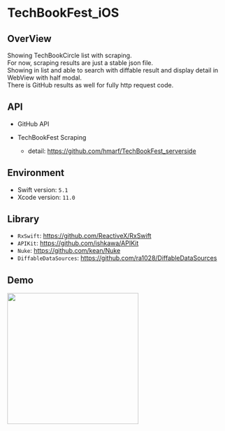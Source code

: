 # TechBookFest_iOS

## OverView

Showing TechBookCircle list with scraping.  
For now, scraping results are just a stable json file.  
Showing in list and able to search with diffable result and display detail in WebView with half modal.   
There is GitHub results as well for fully http request code.

## API

- GitHub API

- TechBookFest Scraping
  - detail: https://github.com/hmarf/TechBookFest_serverside
  
## Environment

- Swift version: `5.1`
- Xcode version: `11.0`

## Library

- `RxSwift`: https://github.com/ReactiveX/RxSwift
- `APIKit`: https://github.com/ishkawa/APIKit
- `Nuke`: https://github.com/kean/Nuke
- `DiffableDataSources`: https://github.com/ra1028/DiffableDataSources

## Demo

<img src="https://github.com/takumaosada/TechBookFest_iOS/blob/master/tech_book_fest_ios.gif" width="300">

